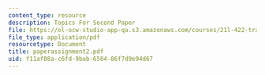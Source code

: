 ```yaml
---
content_type: resource
description: Topics For Second Paper
file: https://ol-ocw-studio-app-qa.s3.amazonaws.com/courses/21l-422-tragedy-fall-2002/f11af88ac6fd9bab658486f7d9e94d67_paperassignment2.pdf
file_type: application/pdf
resourcetype: Document
title: paperassignment2.pdf
uid: f11af88a-c6fd-9bab-6584-86f7d9e94d67
---
```

